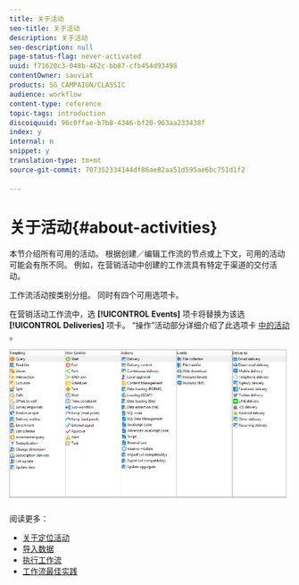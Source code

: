 ```yaml
---
title: 关于活动
seo-title: 关于活动
description: 关于活动
seo-description: null
page-status-flag: never-activated
uuid: f71620c3-048b-462c-bb87-cfb454d93498
contentOwner: sauviat
products: SG_CAMPAIGN/CLASSIC
audience: workflow
content-type: reference
topic-tags: introduction
discoiquuid: 96c0ffae-b7b8-4346-bf20-963aa233438f
index: y
internal: n
snippet: y
translation-type: tm+mt
source-git-commit: 707352334144df86ae82aa51d595ae6bc751d1f2

---
```



# 关于活动{#about-activities}

本节介绍所有可用的活动。 根据创建／编辑工作流的节点或上下文，可用的活动可能会有所不同。 例如，在营销活动中创建的工作流具有特定于渠道的交付活动。

工作流活动按类别分组。 同时有四个可用选项卡。

在营销活动工作流中，选 **[!UICONTROL Events]** 项卡将替换为该选 **[!UICONTROL Deliveries]** 项卡。 “操作”活动部分详细介绍了此选项卡 [中的活动](../../workflow/using/about-action-activities.md) 。

![](assets/wf-activity-tabs.png)

阅读更多：

* [关于定位活动](../../workflow/using/about-targeting-activities.md)
* [导入数据](../../workflow/using/importing-data.md)
* [执行工作流](../../workflow/using/executing-a-workflow.md)
* [工作流最佳实践](../../workflow/using/workflow-best-practices.md)
